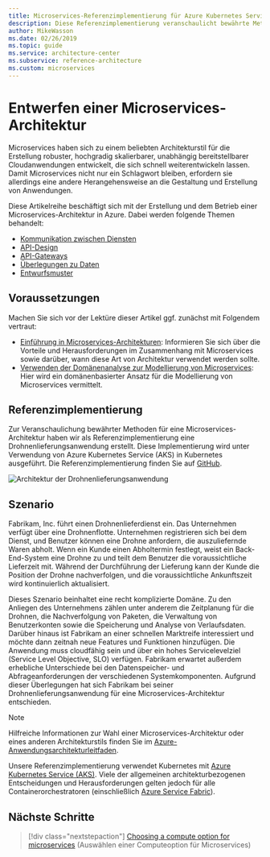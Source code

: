 ```yaml
---
title: Microservices-Referenzimplementierung für Azure Kubernetes Service
description: Diese Referenzimplementierung veranschaulicht bewährte Methoden für eine Microservices-Architektur.
author: MikeWasson
ms.date: 02/26/2019
ms.topic: guide
ms.service: architecture-center
ms.subservice: reference-architecture
ms.custom: microservices
---
```


# <a name="designing-a-microservices-architecture"></a>Entwerfen einer Microservices-Architektur

Microservices haben sich zu einem beliebten Architekturstil für die Erstellung robuster, hochgradig skalierbarer, unabhängig bereitstellbarer Cloudanwendungen entwickelt, die sich schnell weiterentwickeln lassen. Damit Microservices nicht nur ein Schlagwort bleiben, erfordern sie allerdings eine andere Herangehensweise an die Gestaltung und Erstellung von Anwendungen.

Diese Artikelreihe beschäftigt sich mit der Erstellung und dem Betrieb einer Microservices-Architektur in Azure. Dabei werden folgende Themen behandelt:

- [Kommunikation zwischen Diensten](./interservice-communication.md)
- [API-Design](./api-design.md)
- [API-Gateways](./gateway.md)
- [Überlegungen zu Daten](./data-considerations.md)
- [Entwurfsmuster](./patterns.md)

## <a name="prerequisites"></a>Voraussetzungen

Machen Sie sich vor der Lektüre dieser Artikel ggf. zunächst mit Folgendem vertraut:

- [Einführung in Microservices-Architekturen](../introduction.md): Informieren Sie sich über die Vorteile und Herausforderungen im Zusammenhang mit Microservices sowie darüber, wann diese Art von Architektur verwendet werden sollte.
- [Verwenden der Domänenanalyse zur Modellierung von Microservices](../model/domain-analysis.md): Hier wird ein domänenbasierter Ansatz für die Modellierung von Microservices vermittelt.

## <a name="reference-implementation"></a>Referenzimplementierung

Zur Veranschaulichung bewährter Methoden für eine Microservices-Architektur haben wir als Referenzimplementierung eine Drohnenlieferungsanwendung erstellt. Diese Implementierung wird unter Verwendung von Azure Kubernetes Service (AKS) in Kubernetes ausgeführt. Die Referenzimplementierung finden Sie auf [GitHub][drone-ri].

![Architektur der Drohnenlieferungsanwendung](../images/drone-delivery.png)

## <a name="scenario"></a>Szenario

Fabrikam, Inc. führt einen Drohnenlieferdienst ein. Das Unternehmen verfügt über eine Drohnenflotte. Unternehmen registrieren sich bei dem Dienst, und Benutzer können eine Drohne anfordern, die auszuliefernde Waren abholt. Wenn ein Kunde einen Abholtermin festlegt, weist ein Back-End-System eine Drohne zu und teilt dem Benutzer die voraussichtliche Lieferzeit mit. Während der Durchführung der Lieferung kann der Kunde die Position der Drohne nachverfolgen, und die voraussichtliche Ankunftszeit wird kontinuierlich aktualisiert.

Dieses Szenario beinhaltet eine recht komplizierte Domäne. Zu den Anliegen des Unternehmens zählen unter anderem die Zeitplanung für die Drohnen, die Nachverfolgung von Paketen, die Verwaltung von Benutzerkonten sowie die Speicherung und Analyse von Verlaufsdaten. Darüber hinaus ist Fabrikam an einer schnellen Marktreife interessiert und möchte dann zeitnah neue Features und Funktionen hinzufügen. Die Anwendung muss cloudfähig sein und über ein hohes Servicelevelziel (Service Level Objective, SLO) verfügen. Fabrikam erwartet außerdem erhebliche Unterschiede bei den Datenspeicher- und Abfrageanforderungen der verschiedenen Systemkomponenten. Aufgrund dieser Überlegungen hat sich Fabrikam bei seiner Drohnenlieferungsanwendung für eine Microservices-Architektur entschieden.

> [!NOTE]
> Hilfreiche Informationen zur Wahl einer Microservices-Architektur oder eines anderen Architekturstils finden Sie im [Azure-Anwendungsarchitekturleitfaden](../../guide/index.md).

Unsere Referenzimplementierung verwendet Kubernetes mit [Azure Kubernetes Service (AKS)](/azure/aks/). Viele der allgemeinen architekturbezogenen Entscheidungen und Herausforderungen gelten jedoch für alle Containerorchestratoren (einschließlich [Azure Service Fabric](/azure/service-fabric/)).

<!-- links -->

[drone-ri]: https://github.com/mspnp/microservices-reference-implementation

## <a name="next-steps"></a>Nächste Schritte

> [!div class="nextstepaction"]
> [Choosing a compute option for microservices](./compute-options.md) (Auswählen einer Computeoption für Microservices)